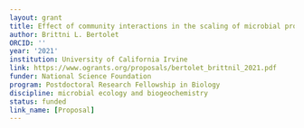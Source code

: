 ```yaml
---
layout: grant
title: Effect of community interactions in the scaling of microbial processes
author: Brittni L. Bertolet
ORCID: ''
year: '2021'
institution: University of California Irvine
link: https://www.ogrants.org/proposals/bertolet_brittnil_2021.pdf
funder: National Science Foundation
program: Postdoctoral Research Fellowship in Biology
discipline: microbial ecology and biogeochemistry
status: funded
link_name: [Proposal]
---
```


